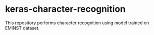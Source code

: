 # keras-character-recognition
This repository performs character recognition using model trained on  EMINST dataset.
